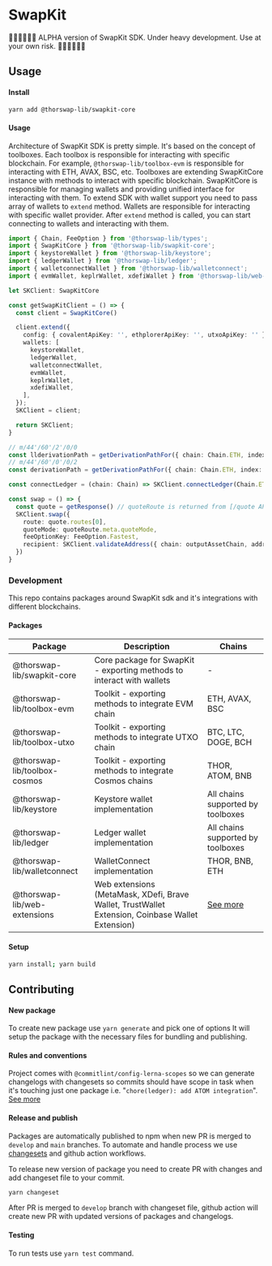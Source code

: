 # SwapKit

🚧🚧🚧🚧🚧🚧
ALPHA version of SwapKit SDK. Under heavy development. Use at your own risk.
🚧🚧🚧🚧🚧🚧

## Usage

#### Install

```bash
yarn add @thorswap-lib/swapkit-core
```

#### Usage

Architecture of SwapKit SDK is pretty simple. It's based on the concept of toolboxes. Each toolbox is responsible for interacting with specific blockchain. For example, `@thorswap-lib/toolbox-evm` is responsible for interacting with ETH, AVAX, BSC, etc. Toolboxes are extending SwapKitCore instance with methods to interact with specific blockchain. SwapKitCore is responsible for managing wallets and providing unified interface for interacting with them. To extend SDK with wallet support you need to pass array of wallets to `extend` method. Wallets are responsible for interacting with specific wallet provider. After `extend` method is called, you can start connecting to wallets and interacting with them.


```typescript
import { Chain, FeeOption } from '@thorswap-lib/types';
import { SwapKitCore } from '@thorswap-lib/swapkit-core';
import { keystoreWallet } from '@thorswap-lib/keystore';
import { ledgerWallet } from '@thorswap-lib/ledger';
import { walletconnectWallet } from '@thorswap-lib/walletconnect';
import { evmWallet, keplrWallet, xdefiWallet } from '@thorswap-lib/web-extensions';

let SKClient: SwapKitCore

const getSwapKitClient = () => {
  const client = SwapKitCore()

  client.extend({
    config: { covalentApiKey: '', ethplorerApiKey: '', utxoApiKey: '' },
    wallets: [
      keystoreWallet,
      ledgerWallet,
      walletconnectWallet,
      evmWallet,
      keplrWallet,
      xdefiWallet,
    ],
  });
  SKClient = client;

  return SKClient;
}

// m/44'/60'/2'/0/0
const llderivationPath = getDerivationPathFor({ chain: Chain.ETH, index: 2, type: 'ledgerLive' })
// m/44'/60'/0'/0/2
const derivationPath = getDerivationPathFor({ chain: Chain.ETH, index: 2 })

const connectLedger = (chain: Chain) => SKClient.connectLedger(Chain.ETH)

const swap = () => {
  const quote = getResponse() // quoteRoute is returned from [/quote API endpoint](https://dev-docs.thorswap.net/api/get-quote-for-a-swap-1)
  SKClient.swap({
    route: quote.routes[0],
    quoteMode: quoteRoute.meta.quoteMode,
    feeOptionKey: FeeOption.Fastest,
    recipient: SKClient.validateAddress({ chain: outputAssetChain, address }) ? address : ''
  })
}

```


### Development

This repo contains packages around SwapKit sdk and it's integrations with different blockchains.

#### Packages

| Package                      | Description                                                           | Chains                                          |
| ---------------------------- | --------------------------------------------------------------------- | ----------------------------------------------- |
| @thorswap-lib/swapkit-core   | Core package for SwapKit - exporting methods to interact with wallets | -                                               |
| @thorswap-lib/toolbox-evm    | Toolkit - exporting methods to integrate EVM chain                    | ETH, AVAX, BSC                                  |
| @thorswap-lib/toolbox-utxo   | Toolkit - exporting methods to integrate UTXO chain                   | BTC, LTC, DOGE, BCH                             |
| @thorswap-lib/toolbox-cosmos | Toolkit - exporting methods to integrate Cosmos chains                | THOR, ATOM, BNB                                 |
| @thorswap-lib/keystore       | Keystore wallet implementation                                        | All chains supported by toolboxes               |
| @thorswap-lib/ledger         | Ledger wallet implementation                                          | All chains supported by toolboxes               |
| @thorswap-lib/walletconnect  | WalletConnect implementation                                          | THOR, BNB, ETH                                  |
| @thorswap-lib/web-extensions | Web extensions (MetaMask, XDefi, Brave Wallet, TrustWallet Extension, Coinbase Wallet Extension) | [See more](./packages/web-extensions/README.md) |

#### Setup

```bash
yarn install; yarn build
```

## Contributing

#### New package

To create new package use `yarn generate` and pick one of options
It will setup the package with the necessary files for bundling and publishing.

#### Rules and conventions

Project comes with `@commitlint/config-lerna-scopes` so we can generate changelogs with changesets so commits should have scope in task when it's touching just one package i.e. "`chore(ledger): add ATOM integration`". [See more](https://github.com/conventional-changelog/commitlint/tree/master/@commitlint/config-lerna-scopes)

#### Release and publish

Packages are automatically published to npm when new PR is merged to `develop` and `main` branches.
To automate and handle process we use [changesets](https://github.com/changesets/changesets) and github action workflows.

To release new version of package you need to create PR with changes and add changeset file to your commit.

```bash
yarn changeset
```

After PR is merged to `develop` branch with changeset file, github action will create new PR with updated versions of packages and changelogs.

#### Testing

To run tests use `yarn test` command.
